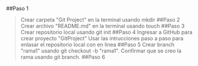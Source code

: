 ##Paso 1
>Crear carpeta "Git Project" en la terminal usando mkdir
##Paso 2 
>Crear archivo "README.md" en la terminal usando touch
##Paso 3
>Crear repositorio local usando git init
##Paso 4
>Ingresar a GitHub para crear proyecto "GitProject" 
>Usar las intrucciones paso a paso para enlasar el repositorio local con en linea
##Paso 5
>Crear branch "rama1" usando git checkout -b "rama1". Confirmar que se creo la rama usando git branch.
##Paso 6
